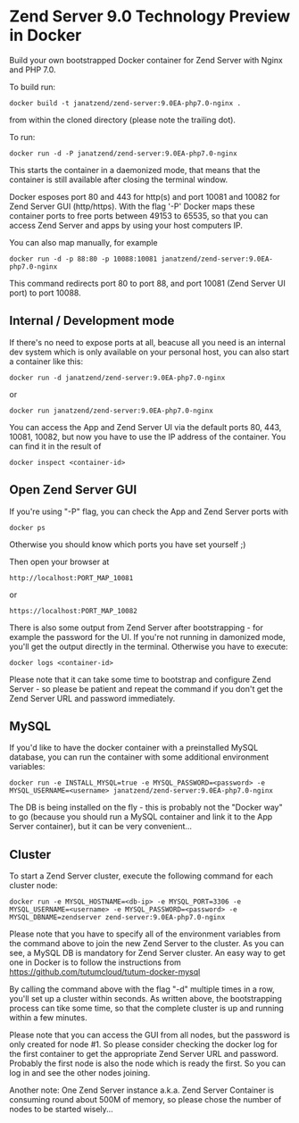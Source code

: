 Zend Server 9.0 Technology Preview in Docker
============================================

Build your own bootstrapped Docker container for Zend Server with Nginx and PHP 7.0.

To build run:
```
docker build -t janatzend/zend-server:9.0EA-php7.0-nginx .
```
from within the cloned directory (please note the trailing dot).

To run:
```
docker run -d -P janatzend/zend-server:9.0EA-php7.0-nginx
```
This starts the container in a daemonized mode, that means that the container is still available after closing the terminal window.

Docker esposes port 80 and 443 for http(s) and port 10081 and 10082 for Zend Server GUI (http/https). With the flag '-P' Docker maps these container ports to free ports between 49153 to 65535, so that you can access Zend Server and apps by using your host computers IP. 

You can also map manually, for example
```
docker run -d -p 88:80 -p 10088:10081 janatzend/zend-server:9.0EA-php7.0-nginx
```
This command redirects port 80 to port 88, and port 10081 (Zend Server UI port) to port 10088.

Internal / Development mode
---------------------------
If there's no need to expose ports at all, beacuse all you need is an internal dev system which is only available on your personal host, you can also start a container like this:
```
docker run -d janatzend/zend-server:9.0EA-php7.0-nginx
```
or
```
docker run janatzend/zend-server:9.0EA-php7.0-nginx
```
You can access the App and Zend Server UI via the default ports 80, 443, 10081, 10082, but now you have to use the IP address of the container. You can find it in the result of
```
docker inspect <container-id>
```

Open Zend Server GUI
-----
If you're using "-P" flag, you can check the App and Zend Server ports with
```
docker ps
```
Otherwise you should know which ports you have set yourself ;)

Then open your browser at
```
http://localhost:PORT_MAP_10081
```
or
```
https://localhost:PORT_MAP_10082
```
There is also some output from Zend Server after bootstrapping - for example the password for the UI. If you're not running in damonized mode, you'll get the output directly in the terminal. Otherwise you have to execute:
```
docker logs <container-id>
```
Please note that it can take some time to bootstrap and configure Zend Server - so please be patient and repeat the command if you don't get the Zend Server URL and password immediately.

MySQL
-----
If you'd like to have the docker container with a preinstalled MySQL database, you can run the container with some additional environment variables:
```
docker run -e INSTALL_MYSQL=true -e MYSQL_PASSWORD=<password> -e MYSQL_USERNAME=<username> janatzend/zend-server:9.0EA-php7.0-nginx
```
The DB is being installed on the fly - this is probably not the "Docker way" to go (because you should run a MySQL container and link it to the App Server container), but it can be very convenient...

Cluster
-------
To start a Zend Server cluster, execute the following command for each cluster node:
```
docker run -e MYSQL_HOSTNAME=<db-ip> -e MYSQL_PORT=3306 -e MYSQL_USERNAME=<username> -e MYSQL_PASSWORD=<password> -e MYSQL_DBNAME=zendserver zend-server:9.0EA-php7.0-nginx
```
Please note that you have to specify all of the environment variables from the command above to join the new Zend Server to the cluster.
As you can see, a MySQL DB is mandatory for Zend Server cluster. An easy way to get one in Docker is to follow the instructions from https://github.com/tutumcloud/tutum-docker-mysql

By calling the command above with the flag "-d" multiple times in a row, you'll set up a cluster within seconds. As written above, the bootstrapping process can tike some time, so that the complete cluster is up and running within a few minutes.

Please note that you can access the GUI from all nodes, but the password is only created for node #1. So please consider checking the docker log for the first container to get the appropriate Zend Server URL and password. Probably the first node is also the node which is ready the first. So you can log in and see the other nodes joining.

Another note: One Zend Server instance a.k.a. Zend Server Container is consuming round about 500M of memory, so please chose the number of nodes to be started wisely...
